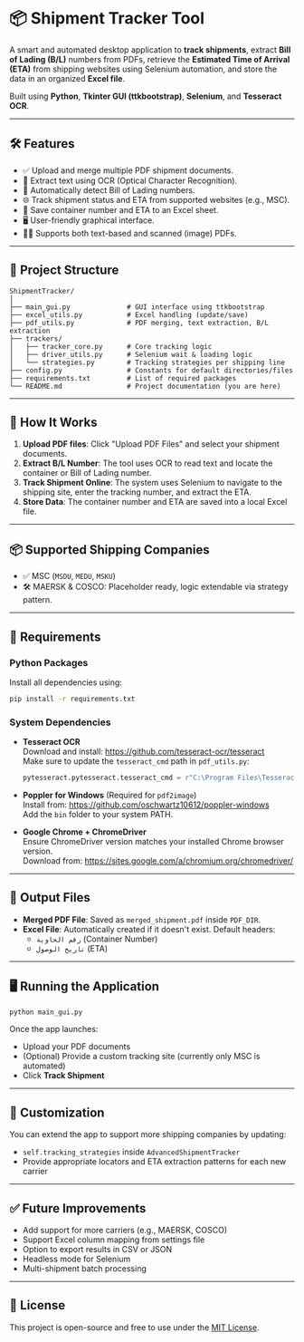 # 📦 Shipment Tracker Tool

A smart and automated desktop application to **track shipments**, extract **Bill of Lading (B/L)** numbers from PDFs, retrieve the **Estimated Time of Arrival (ETA)** from shipping websites using Selenium automation, and store the data in an organized **Excel file**.

Built using **Python**, **Tkinter GUI (ttkbootstrap)**, **Selenium**, and **Tesseract OCR**.

---

## 🛠 Features

- ✅ Upload and merge multiple PDF shipment documents.
- 🧠 Extract text using OCR (Optical Character Recognition).
- 🔎 Automatically detect Bill of Lading numbers.
- 🌐 Track shipment status and ETA from supported websites (e.g., MSC).
- 📅 Save container number and ETA to an Excel sheet.
- 🖥️ User-friendly graphical interface.
- 🕵️‍♂️ Supports both text-based and scanned (image) PDFs.

---

## 📁 Project Structure

```
ShipmentTracker/
│
├── main_gui.py              # GUI interface using ttkbootstrap
├── excel_utils.py           # Excel handling (update/save)
├── pdf_utils.py             # PDF merging, text extraction, B/L extraction
├── trackers/
│   ├── tracker_core.py      # Core tracking logic
│   ├── driver_utils.py      # Selenium wait & loading logic
│   └── strategies.py        # Tracking strategies per shipping line
├── config.py                # Constants for default directories/files
├── requirements.txt         # List of required packages
└── README.md                # Project documentation (you are here)

```

---

## 🚀 How It Works

1. **Upload PDF files**: Click "Upload PDF Files" and select your shipment documents.
2. **Extract B/L Number**: The tool uses OCR to read text and locate the container or Bill of Lading number.
3. **Track Shipment Online**: The system uses Selenium to navigate to the shipping site, enter the tracking number, and extract the ETA.
4. **Store Data**: The container number and ETA are saved into a local Excel file.

---

## 📦 Supported Shipping Companies

- ✅ MSC (`MSDU`, `MEDU`, `MSKU`)
- 🛠️ MAERSK & COSCO: Placeholder ready, logic extendable via strategy pattern.

---

## 📌 Requirements

### Python Packages

Install all dependencies using:

```bash
pip install -r requirements.txt
```

### System Dependencies

- **Tesseract OCR**  
  Download and install: https://github.com/tesseract-ocr/tesseract  
  Make sure to update the `tesseract_cmd` path in `pdf_utils.py`:

  ```python
  pytesseract.pytesseract.tesseract_cmd = r"C:\Program Files\Tesseract-OCR\tesseract.exe"
  ```

- **Poppler for Windows** (Required for `pdf2image`)  
  Install from: https://github.com/oschwartz10612/poppler-windows  
  Add the `bin` folder to your system PATH.

- **Google Chrome + ChromeDriver**  
  Ensure ChromeDriver version matches your installed Chrome browser version.  
  Download from: https://sites.google.com/a/chromium.org/chromedriver/

---

## 📂 Output Files

- **Merged PDF File**: Saved as `merged_shipment.pdf` inside `PDF_DIR`.
- **Excel File**: Automatically created if it doesn't exist. Default headers:
  - `رقم الحاوية` (Container Number)
  - `تاريخ الوصول` (ETA)

---

## 🖥️ Running the Application

```bash
python main_gui.py
```

Once the app launches:

- Upload your PDF documents
- (Optional) Provide a custom tracking site (currently only MSC is automated)
- Click **Track Shipment**

---

## 🔧 Customization

You can extend the app to support more shipping companies by updating:

- `self.tracking_strategies` inside `AdvancedShipmentTracker`
- Provide appropriate locators and ETA extraction patterns for each new carrier

---

## ✅ Future Improvements

- Add support for more carriers (e.g., MAERSK, COSCO)
- Support Excel column mapping from settings file
- Option to export results in CSV or JSON
- Headless mode for Selenium
- Multi-shipment batch processing

---

## 📄 License

This project is open-source and free to use under the [MIT License](LICENSE).
